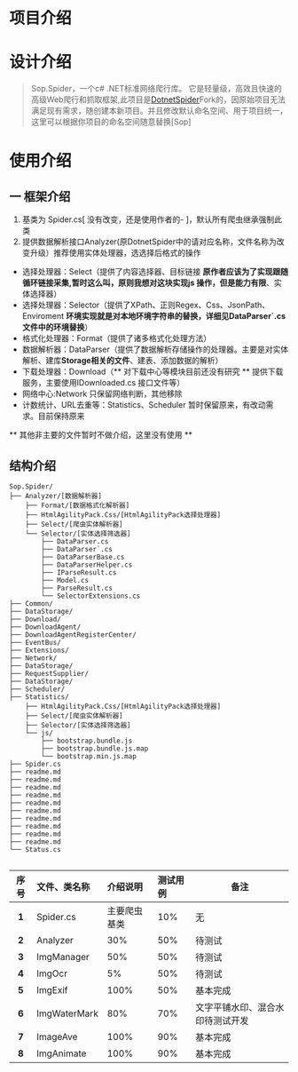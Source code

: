 # 项目介绍

# 设计介绍

>  Sop.Spider，一个c# .NET标准网络爬行库。 它是轻量级，高效且快速的高级Web爬行和抓取框架,此项目是[DotnetSpider](https://github.com/dotnetcore/DotnetSpider)Fork的，因原始项目无法满足现有需求，随创建本新项目。并且修改默认命名空间、用于项目统一，这里可以根据你项目的命名空间随意替换[Sop]

# 使用介绍

## 一 框架介绍
 1. 基类为 Spider.cs[  没有改变，还是使用作者的- ]，默认所有爬虫继承强制此类
 2. 提供数据解析接口Analyzer(原DotnetSpider中的请对应名称，文件名称为改变升级）推荐使用实体处理器，选选择后格式的操作
  - 选择处理器：Select（提供了内容选择器、目标链接 **原作者应该为了实现跟随循环链接采集,暂时这么叫，原则我想对这块实现js 操作，但是能力有限**、实体选择器）
  - 选择处理器：Selector（提供了XPath、正则Regex、Css、JsonPath、Enviroment **环境实现就是对本地环境字符串的替换，详细见DataParser`.cs文件中的环境替换**）
  - 格式化处理器：Format（提供了诸多格式化处理方法）
  - 数据解析器：DataParser（提供了数据解析存储操作的处理器。主要是对实体解析、建库**Storage相关的文件**、建表、添加数据的解析）
  - 下载处理器：Download（** 对下载中心等模块目前还没有研究 ** 提供下载服务，主要使用IDownloaded.cs 接口文件等）
  - 网络中心:Network 只保留网络判断，其他移除
  - 计数统计、URL去重等：Statistics、Scheduler 暂时保留原来，有改动需求。目前保持原来

  ** 其他非主要的文件暂时不做介绍，这里没有使用 **
## 结构介绍


```text
Sop.Spider/
├── Analyzer/[数据解析器]
    ├── Format/[数据格式化解析器]
	├── HtmlAgilityPack.Css/[HtmlAgilityPack选择处理器]
	├── Select/[爬虫实体解析器]
	└── Selector/[实体选择筛选器]
        ├── DataParser.cs 
        ├── DataParser`.cs
        ├── DataParserBase.cs
        ├── DataParserHelper.cs
        ├── IParseResult.cs
        ├── Model.cs
        ├── ParseResult.cs
        └── SelectorExtensions.cs
├── Common/
├── DataStorage/
├── Download/
├── DownloadAgent/
├── DownloadAgentRegisterCenter/
├── EventBus/
├── Extensions/
├── Network/
├── DataStorage/
├── RequestSupplier/
├── DataStorage/
├── Scheduler/
├── Statistics/
	├── HtmlAgilityPack.Css/[HtmlAgilityPack选择处理器]
	├── Select/[爬虫实体解析器]
	├── Selector/[实体选择筛选器]
    └── js/
        ├── bootstrap.bundle.js
        ├── bootstrap.bundle.js.map
        └── bootstrap.min.js.map
├── Spider.cs
├── readme.md
├── readme.md
├── readme.md
├── readme.md
├── readme.md
├── readme.md
├── readme.md
├── readme.md
├── readme.md
├── readme.md
└── Status.cs


```

|**序号**|**文件、类名称**|**介绍说明**|**测试用例** | **备注**     |
|:--:  |:-----    | :---|:----  |-------  |
|**1** |Spider.cs      |主要爬虫基类 |  10%   |无 |   
|**2** |Analyzer     |30%   |  50%   |待测试   |    
|**3** |ImgManager  |50%   |  50%   |待测试   |   
|**4** |ImgOcr      |5%    |  50%   |待测试   |   
|**5** |ImgExif     |100%   |  50%   |基本完成   |   
|**6** |ImgWaterMark|80%   |  70%   | 文字平铺水印、混合水印待测试开发|
|**7** |ImageAve    |100%  |  90%   |基本完成 |   
|**8** |ImgAnimate  |100%  |  90%   |基本完成 |   